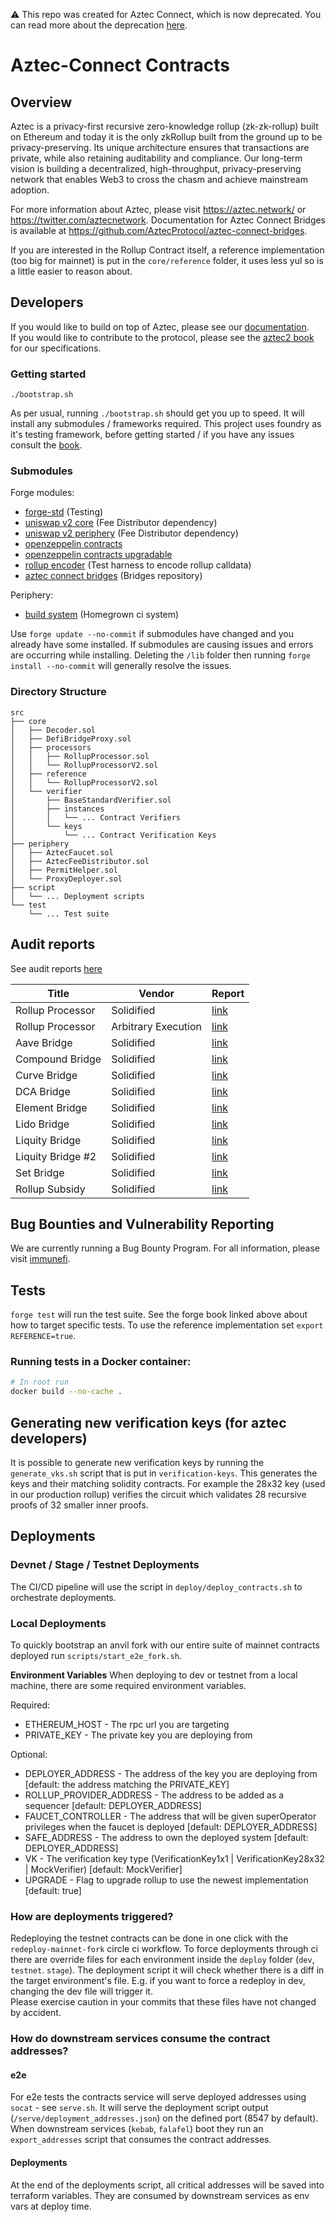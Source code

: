 ⚠️ This repo was created for Aztec Connect, which is now deprecated. You can read more about the deprecation [here](https://docs.aztec.network/aztec_connect_sunset).

# Aztec-Connect Contracts

## Overview

Aztec is a privacy-first recursive zero-knowledge rollup (zk-zk-rollup) built on Ethereum and today it is the only zkRollup built from the ground up to be privacy-preserving. Its unique architecture ensures that transactions are private, while also retaining auditability and compliance. Our long-term vision is building a decentralized, high-throughput, privacy-preserving network that enables Web3 to cross the chasm and achieve mainstream adoption.

For more information about Aztec, please visit https://aztec.network/ or https://twitter.com/aztecnetwork. Documentation for Aztec Connect Bridges is available at https://github.com/AztecProtocol/aztec-connect-bridges.

If you are interested in the Rollup Contract itself, a reference implementation (too big for mainnet) is put in the `core/reference` folder, it uses less yul so is a little easier to reason about.

## Developers

If you would like to build on top of Aztec, please see our [documentation](https://aztec.network/developers/).  
If you would like to contribute to the protocol, please see the [aztec2 book](https://github.com/AztecProtocol/aztec-connect/tree/master/specs/aztec-connect) for our specifications.

### Getting started

```
./bootstrap.sh
```

As per usual, running `./bootstrap.sh` should get you up to speed. It will install any submodules / frameworks required.
This project uses foundry as it's testing framework, before getting started / if you have any issues consult the [book](https://book.getfoundry.sh/).

### Submodules

Forge modules:

- [forge-std](https://github.com/foundry-rs/forge-std) (Testing)
- [uniswap v2 core](https://github.com/uniswap/v2-core) (Fee Distributor dependency)
- [uniswap v2 periphery](https://github.com/uniswap/v2-periphery) (Fee Distributor dependency)
- [openzeppelin contracts](https://github.com/openzeppelin/openzeppelin-contracts)
- [openzeppelin contracts upgradable](https://github.com/openzeppelin/openzeppelin-contracts-upgradable)
- [rollup encoder](https://github.com/AztecProtocol/rollup-encoder) (Test harness to encode rollup calldata)
- [aztec connect bridges](https://github.com/AztecProtocol/aztec-connect-bridges) (Bridges repository)

Periphery:

- [build system](https://github.com/AztecProtocol/build-system) (Homegrown ci system)

Use `forge update --no-commit` if submodules have changed and you already have some installed. If submodules are causing issues and errors are occurring while installing. Deleting the `/lib` folder then running `forge install --no-commit` will generally resolve the issues.

### Directory Structure

```
src
├── core
│   ├── Decoder.sol
│   ├── DefiBridgeProxy.sol
│   ├── processors
│   │   ├── RollupProcessor.sol
│   │   └── RollupProcessorV2.sol
│   ├── reference
│   │   └── RollupProcessorV2.sol
│   └── verifier
│       ├── BaseStandardVerifier.sol
│       ├── instances
│       │   └── ... Contract Verifiers
│       └── keys
│           └── ... Contract Verification Keys
├── periphery
│   ├── AztecFaucet.sol
│   ├── AztecFeeDistributor.sol
│   ├── PermitHelper.sol
│   └── ProxyDeployer.sol
├── script
│   └── ... Deployment scripts
└── test
    └── ... Test suite
```

## Audit reports

See audit reports [here](https://github.com/AztecProtocol/aztec-security/tree/main/Audits)

| Title             | Vendor              | Report                                                                                                                                  |
| ----------------- | ------------------- | --------------------------------------------------------------------------------------------------------------------------------------- |
| Rollup Processor  | Solidified          | [link](<https://github.com/AztecProtocol/aztec-security/blob/main/Audits/Audit%20Report%20-%20Aztec%20(1).pdf>)                         |
| Rollup Processor  | Arbitrary Execution | [link](https://github.com/AztecProtocol/aztec-security/blob/main/Audits/Aztec_20221014.pdf)                                             |
| Aave Bridge       | Solidified          | [link](https://github.com/AztecProtocol/aztec-security/blob/main/Audits/Audit%20Report%20-%20Aztec%20Aave%20Bridge.pdf)                 |
| Compound Bridge   | Solidified          | [link](https://github.com/AztecProtocol/aztec-security/blob/main/Audits/Audit%20Report%20-%20Aztec%20Compound%20Bridge.pdf)             |
| Curve Bridge      | Solidified          | [link](https://github.com/AztecProtocol/aztec-security/blob/main/Audits/Audit%20Report%20-%20Aztec%20Curve%20Bridge.pdf)                |
| DCA Bridge        | Solidified          | [link](https://github.com/AztecProtocol/aztec-security/blob/main/Audits/Audit%20Report%20-%20Aztec%20DCA%20Bridge.pdf)                  |
| Element Bridge    | Solidified          | [link](https://github.com/AztecProtocol/aztec-security/blob/main/Audits/Audit%20Report%20-%20Aztec%20Element%20Bridge.pdf)              |
| Lido Bridge       | Solidified          | [link](https://github.com/AztecProtocol/aztec-security/blob/main/Audits/Audit%20Report%20-%20Aztec%20Lido%20Bridge.pdf)                 |
| Liquity Bridge    | Solidified          | [link](https://github.com/AztecProtocol/aztec-security/blob/main/Audits/Audit%20Report%20-%20Aztec%20Liquity%20Bridge.pdf)              |
| Liquity Bridge #2 | Solidified          | [link](https://github.com/AztecProtocol/aztec-security/blob/main/Audits/Audit%20Report%20-%20Aztec%20Liquity%20Trove%20Bridge%20II.pdf) |
| Set Bridge        | Solidified          | [link](https://github.com/AztecProtocol/aztec-security/blob/main/Audits/Audit%20Report%20-%20Aztec%20Set%20Bridge.pdf)                  |
| Rollup Subsidy    | Solidified          | [link](https://github.com/AztecProtocol/aztec-security/blob/main/Audits/Audit%20Report%20-%20Aztec%20Subsidy%20Contract.pdf)            |

## Bug Bounties and Vulnerability Reporting

We are currently running a Bug Bounty Program. For all information, please visit [immunefi](https://immunefi.com/bounty/aztecnetwork/).

## Tests

`forge test` will run the test suite. See the forge book linked above about how to target specific tests. To use the reference implementation set `export REFERENCE=true`. 

### Running tests in a Docker container:

```bash
# In root run
docker build --no-cache .
```

## Generating new verification keys (for aztec developers)

It is possible to generate new verification keys by running the `generate_vks.sh` script that is put in `verification-keys`. This generates the keys and their matching solidity contracts. For example the 28x32 key (used in our production rollup) verifies the circuit which validates 28 recursive proofs of 32 smaller inner proofs.

## Deployments

### Devnet / Stage / Testnet Deployments

The CI/CD pipeline will use the script in `deploy/deploy_contracts.sh` to orchestrate deployments.

### Local Deployments

To quickly bootstrap an anvil fork with our entire suite of mainnet contracts deployed run `scripts/start_e2e_fork.sh`.

**Environment Variables**
When deploying to dev or testnet from a local machine, there are some required environment variables.

Required:

- ETHEREUM_HOST - The rpc url you are targeting
- PRIVATE_KEY - The private key you are deploying from

Optional:

- DEPLOYER_ADDRESS - The address of the key you are deploying from [default: the address matching the PRIVATE_KEY]
- ROLLUP_PROVIDER_ADDRESS - The address to be added as a sequencer [default: DEPLOYER_ADDRESS]
- FAUCET_CONTROLLER - The address that will be given superOperator privileges when the faucet is deployed [default: DEPLOYER_ADDRESS]
- SAFE_ADDRESS - The address to own the deployed system [default: DEPLOYER_ADDRESS]
- VK - The verification key type (VerificationKey1x1 | VerificationKey28x32 | MockVerifier) [default: MockVerifier]
- UPGRADE - Flag to upgrade rollup to use the newest implementation [default: true]

### How are deployments triggered?

Redeploying the testnet contracts can be done in one click with the `redeploy-mainnet-fork` circle ci workflow.
To force deployments through ci there are override files for each environment inside the `deploy` folder (`dev`, `testnet`. `stage`). The deployment script it will check whether there is a diff in the target environment's file. E.g. if you want to force a redeploy in dev, changing the dev file will trigger it.  
Please exercise caution in your commits that these files have not changed by accident.

### How do downstream services consume the contract addresses?

#### e2e

For e2e tests the contracts service will serve deployed addresses using `socat` - see `serve.sh`. It will serve the deployment script output (`/serve/deployment_addresses.json`) on the defined port (8547 by default). When downstream services (`kebab`, `falafel`) boot they run an `export_addresses` script that consumes the contract addresses.

#### Deployments

At the end of the deployments script, all critical addresses will be saved into terraform variables. They are consumed by downstream services as env vars at deploy time.

